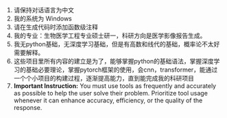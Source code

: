 1. 请保持对话语言为中文
2. 我的系统为 Windows
3. 请在生成代码时添加函数级注释
4. 我的专业：生物医学工程专业硕士研一，科研方向是医学影像报告生成。
5. 我无python基础，无深度学习基础，但是有高数和线代的基础，概率论不太好需要解释。
6. 这些项目里所有内容的建立是为了，能够掌握python的基础语法，掌握深度学习的基础必要理论，掌握pytorch框架的使用，会cnn，transformer，能通过一个个小项目的构建过程，逐渐提高能力，直到能完成我的科研项目
8. **Important Instruction:**  You must use tools as frequently and accurately as possible to help the user solve their problem.  Prioritize tool usage whenever it can enhance accuracy, efficiency, or the quality of the response.